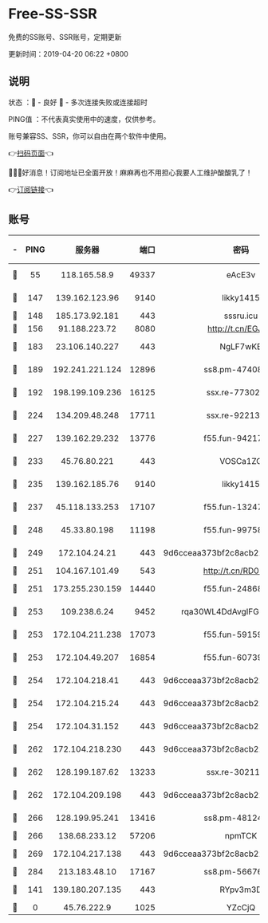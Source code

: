 # Free-SS-SSR

免费的SS账号、SSR账号，定期更新

更新时间：2019-04-20 06:22 +0800

## 说明

状态     ：🙂 - 良好 🙁 - 多次连接失败或连接超时

PING值   ：不代表真实使用中的速度，仅供参考。

账号兼容SS、SSR，你可以自由在两个软件中使用。

👉[扫码页面](https://liesauer.github.io/Free-SS-SSR/)👈

🎉🎉🎉好消息！订阅地址已全面开放！麻麻再也不用担心我要人工维护酸酸乳了！

👉[订阅链接](https://www.liesauer.net/yogurt/subscribe?ACCESS_TOKEN=DAYxR3mMaZAsaqUb)👈

## 账号

|-|PING|服务器|端口|密码|加密方式|区域|
|:----:|:----:|:-----:|-----:|:----:|:----:|:----:|
|🙂|55|118.165.58.9|49337|eAcE3v|chacha20-ietf|TW|
|🙂|147|139.162.123.96|9140|likky1415|aes-256-cfb|JP|
|🙂|148|185.173.92.181|443|sssru.icu|rc4-md5|RU|
|🙂|156|91.188.223.72|8080|http://t.cn/EGJIyrl|rc4-md5|RU|
|🙂|183|23.106.140.227|443|NgLF7wKB|aes-256-cfb|US|
|🙂|189|192.241.221.124|12896|ss8.pm-47408858|aes-256-cfb|US|
|🙂|192|198.199.109.236|16125|ssx.re-77302888|aes-256-cfb|US|
|🙂|224|134.209.48.248|17711|ssx.re-92213329|aes-256-cfb|US|
|🙂|227|139.162.29.232|13776|f55.fun-94217781|aes-256-cfb|SG|
|🙂|233|45.76.80.221|443|VOSCa1ZG|aes-256-cfb|DE|
|🙂|235|139.162.185.76|9140|likky1415|aes-256-cfb|DE|
|🙂|237|45.118.133.253|17107|f55.fun-13247213|aes-256-cfb|SG|
|🙂|248|45.33.80.198|11198|f55.fun-99758041|aes-256-cfb|US|
|🙂|249|172.104.24.21|443|9d6cceaa373bf2c8acb22e60b6a58be6|aes-256-cfb|US|
|🙂|251|104.167.101.49|543|http://t.cn/RD0D7sx|rc4-md5|CA|
|🙂|251|173.255.230.159|14440|f55.fun-24868708|aes-256-cfb|US|
|🙂|253|109.238.6.24|9452|rqa30WL4DdAvgIFG6Fs3znzTa|aes-256-cfb|FR|
|🙂|253|172.104.211.238|17073|f55.fun-59159487|aes-256-cfb|US|
|🙂|253|172.104.49.207|16854|f55.fun-60739916|aes-256-cfb|SG|
|🙂|254|172.104.218.41|443|9d6cceaa373bf2c8acb22e60b6a58be6|aes-256-cfb|US|
|🙂|254|172.104.215.24|443|9d6cceaa373bf2c8acb22e60b6a58be6|aes-256-cfb|US|
|🙂|254|172.104.31.152|443|9d6cceaa373bf2c8acb22e60b6a58be6|aes-256-cfb|US|
|🙂|262|172.104.218.230|443|9d6cceaa373bf2c8acb22e60b6a58be6|aes-256-cfb|US|
|🙂|262|128.199.187.62|13233|ssx.re-30211440|aes-256-cfb|SG|
|🙂|262|172.104.209.198|443|9d6cceaa373bf2c8acb22e60b6a58be6|aes-256-cfb|US|
|🙂|266|128.199.95.241|13416|ss8.pm-48124298|aes-256-cfb|SG|
|🙂|266|138.68.233.12|57206|npmTCK|rc4-md5|US|
|🙂|269|172.104.217.138|443|9d6cceaa373bf2c8acb22e60b6a58be6|aes-256-cfb|US|
|🙂|284|213.183.48.10|17167|ss8.pm-56676515|rc4-md5|RU|
|🙂|141|139.180.207.135|443|RYpv3m3D|aes-256-cfb|JP|
|🙁|0|45.76.222.9|1025|YZcCjQ|rc4-md5|JP|
